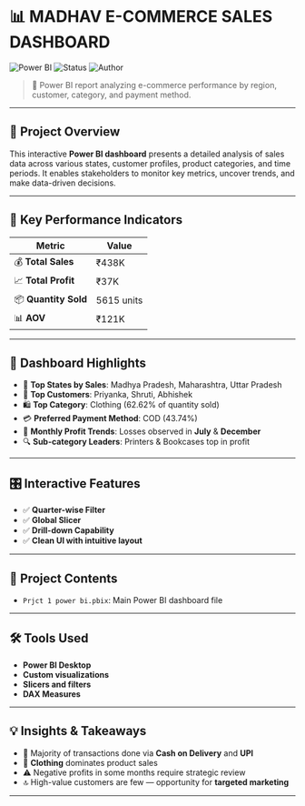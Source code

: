 # 📊 MADHAV E-COMMERCE SALES DASHBOARD

![Power BI](https://img.shields.io/badge/Tool-Power%20BI-yellow?style=for-the-badge&logo=powerbi)
![Status](https://img.shields.io/badge/Status-Completed-brightgreen?style=for-the-badge)
![Author](https://img.shields.io/badge/Author-Madhav-blueviolet?style=for-the-badge)

> 📁 Power BI report analyzing e-commerce performance by region, customer, category, and payment method.

---

## 🚀 Project Overview

This interactive **Power BI dashboard** presents a detailed analysis of sales data across various states, customer profiles, product categories, and time periods. It enables stakeholders to monitor key metrics, uncover trends, and make data-driven decisions.

---

## 🧮 Key Performance Indicators

| Metric            | Value     |
|-------------------|-----------|
| 💰 **Total Sales** | ₹438K     |
| 📈 **Total Profit**| ₹37K      |
| 📦 **Quantity Sold**| 5615 units |
| 📊 **AOV**         | ₹121K     |

---

## 🧩 Dashboard Highlights

- 📍 **Top States by Sales**: Madhya Pradesh, Maharashtra, Uttar Pradesh
- 👥 **Top Customers**: Priyanka, Shruti, Abhishek
- 🛍️ **Top Category**: Clothing (62.62% of quantity sold)
- 💳 **Preferred Payment Method**: COD (43.74%)
- 📅 **Monthly Profit Trends**: Losses observed in **July** & **December**
- 🔍 **Sub-category Leaders**: Printers & Bookcases top in profit

---

## 🎛️ Interactive Features

- ✅ **Quarter-wise Filter**
- ✅ **Global Slicer**
- ✅ **Drill-down Capability**
- ✅ **Clean UI with intuitive layout**

---

## 📂 Project Contents

- `Prjct 1 power bi.pbix`: Main Power BI dashboard file

---

## 🛠️ Tools Used

- **Power BI Desktop**
- **Custom visualizations**
- **Slicers and filters**
- **DAX Measures**

---

## 💡 Insights & Takeaways

- 🧾 Majority of transactions done via **Cash on Delivery** and **UPI**
- 👗 **Clothing** dominates product sales
- ⚠️ Negative profits in some months require strategic review
- 🔝 High-value customers are few — opportunity for **targeted marketing**

---


